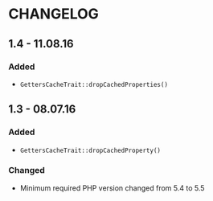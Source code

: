 # CHANGELOG

## 1.4 - 11.08.16

### Added

- `GettersCacheTrait::dropCachedProperties()`


## 1.3 - 08.07.16

### Added

- `GettersCacheTrait::dropCachedProperty()`

### Changed

- Minimum required PHP version changed from 5.4 to 5.5
